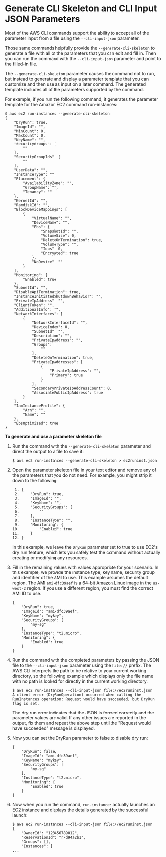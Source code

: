 # Generate CLI Skeleton and CLI Input JSON Parameters<a name="cli-usage-skeleton"></a>

Most of the AWS CLI commands support the ability to accept all of the parameter input from a file using the `--cli-input-json` parameter\.

Those same commands helpfully provide the `--generate-cli-skeleton` to generate a file with all of the parameters that you can edit and fill in\. Then you can run the command with the `--cli-input-json` parameter and point to the filled\-in file\.

The `--generate-cli-skeleton` parameter causes the command not to run, but instead to generate and display a parameter template that you can customize and then use as input on a later command\. The generated template includes all of the parameters supported by the command\.

For example, if you run the following command, it generates the parameter template for the Amazon EC2 command run\-instances:

```
$ aws ec2 run-instances --generate-cli-skeleton
{
    "DryRun": true,
    "ImageId": "",
    "MinCount": 0,
    "MaxCount": 0,
    "KeyName": "",
    "SecurityGroups": [
        ""
    ],
    "SecurityGroupIds": [
        ""
    ],
    "UserData": "",
    "InstanceType": "",
    "Placement": {
        "AvailabilityZone": "",
        "GroupName": "",
        "Tenancy": ""
    },
    "KernelId": "",
    "RamdiskId": "",
    "BlockDeviceMappings": [
        {
            "VirtualName": "",
            "DeviceName": "",
            "Ebs": {
                "SnapshotId": "",
                "VolumeSize": 0,
                "DeleteOnTermination": true,
                "VolumeType": "",
                "Iops": 0,
                "Encrypted": true
            },
            "NoDevice": ""
        }
    ],
    "Monitoring": {
        "Enabled": true
    },
    "SubnetId": "",
    "DisableApiTermination": true,
    "InstanceInitiatedShutdownBehavior": "",
    "PrivateIpAddress": "",
    "ClientToken": "",
    "AdditionalInfo": "",
    "NetworkInterfaces": [
        {
            "NetworkInterfaceId": "",
            "DeviceIndex": 0,
            "SubnetId": "",
            "Description": "",
            "PrivateIpAddress": "",
            "Groups": [
                ""
            ],
            "DeleteOnTermination": true,
            "PrivateIpAddresses": [
                {
                    "PrivateIpAddress": "",
                    "Primary": true
                }
            ],
            "SecondaryPrivateIpAddressCount": 0,
            "AssociatePublicIpAddress": true
        }
    ],
    "IamInstanceProfile": {
        "Arn": "",
        "Name": ""
    },
    "EbsOptimized": true
}
```

**To generate and use a parameter skeleton file**

1. Run the command with the `--generate-cli-skeleton` parameter and direct the output to a file to save it:

   ```
   $ aws ec2 run-instances --generate-cli-skeleton > ec2runinst.json
   ```

1. Open the parameter skeleton file in your text editor and remove any of the parameters that you do not need\. For example, you might strip it down to the following:

   ```
    1. {
    2.     "DryRun": true,
    3.     "ImageId": "",
    4.     "KeyName": "",
    5.     "SecurityGroups": [
    6.         ""
    7.     ],
    8.     "InstanceType": "",
    9.     "Monitoring": {
   10.         "Enabled": true
   11.     }
   12. }
   ```

   In this example, we leave the `DryRun` parameter set to true to use EC2's dry run feature, which lets you safely test the command without actually creating or modifying any resources\. 

1. Fill in the remaining values with values appropriate for your scenario\. In this example, we provide the instance type, key name, security group and identifier of the AMI to use\. This example assumes the default region\. The AMI `ami-dfc39aef` is a 64\-bit [Amazon Linux](http://aws.amazon.com/amazon-linux-ami/) image in the `us-west-2` region\. If you use a different region, you must find the correct AMI ID to use\.

   ```
   {
       "DryRun": true,
       "ImageId": "ami-dfc39aef",
       "KeyName": "mykey",
       "SecurityGroups": [
           "my-sg"
       ],
       "InstanceType": "t2.micro",
       "Monitoring": {
           "Enabled": true
       }
   }
   ```

1. Run the command with the completed parameters by passing the JSON file to the `--cli-input-json` parameter using the `file://` prefix\. The AWS CLI interprets the path to be relative to your current working directory, so the following example which displays only the file name with no path is looked for directly in the current working directory\.

   ```
   $ aws ec2 run-instances --cli-input-json file://ec2runinst.json
   A client error (DryRunOperation) occurred when calling the RunInstances operation: Request would have succeeded, but DryRun flag is set.
   ```

   The dry run error indicates that the JSON is formed correctly and the parameter values are valid\. If any other issues are reported in the output, fix them and repeat the above step until the "Request would have succeeded" message is displayed\. 

1. Now you can set the DryRun parameter to false to disable dry run:

   ```
   {
       "DryRun": false,
       "ImageId": "ami-dfc39aef",
       "KeyName": "mykey",
       "SecurityGroups": [
           "my-sg"
       ],
       "InstanceType": "t2.micro",
       "Monitoring": {
           "Enabled": true
       }
   }
   ```

1. Now when you run the command, `run-instances` actually launches an EC2 instance and displays the details generated by the successful launch:

   ```
   $ aws ec2 run-instances --cli-input-json file://ec2runinst.json
   {
       "OwnerId": "123456789012",
       "ReservationId": "r-d94a2b1",
       "Groups": [],
       "Instances": [
   ...
   ```